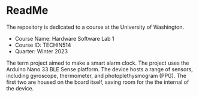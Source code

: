 # ReadMe
The repository is dedicated to a course at the University of Washington.
* Course Name: Hardware Software Lab 1
* Course ID: TECHIN514
* Quarter: Winter 2023

The term project aimed to make a smart alarm clock. The project uses the Arduino Nano 33 BLE Sense platform. The device hosts a range of sensors, including gyroscope, thermometer, and photoplethysmogram (PPG). The first two are housed on the board itself, saving room for the the internal of the device.